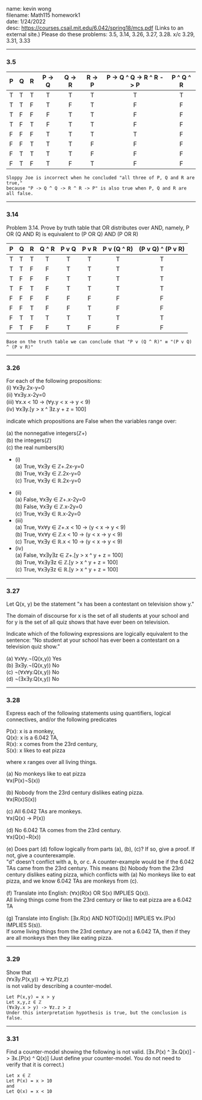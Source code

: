 name: kevin wong\
filename: Math115 homework1\
date: 1/24/2022\
desc: https://courses.csail.mit.edu/6.042/spring18/mcs.pdf (Links to an external site.) Please do these problems: 3.5, 3.14, 3.26, 3.27, 3.28. x/c 3.29, 3.31, 3.33

___
### 3.5

| P | Q | R | P -> Q | Q -> R | R -> P | P -> Q ^ Q -> R ^ R -> P | P ^ Q ^ R |
|---|---|---|  :---:   |   :---:  |  :---:   | :---: | :---: |
| T | T | T | T | T | T | T | T |
| T | T | F | T | F | T | F | F |
| T | F | F | F | T | T | F | F |
| T | F | T | F | T | T | F | F |
| F | F | F | T | T | T | T | F |
| F | F | T | T | T | F | F | F |
| F | T | T | T | T | F | F | F |
| F | T | F | T | F | T | F | F |

```
Sloppy Joe is incorrect when he concluded "all three of P, Q and R are true," 
because "P -> Q ^ Q -> R ^ R -> P" is also true when P, Q and R are all false.
```
___
### 3.14
Problem 3.14.
Prove by truth table that OR distributes over AND, namely,
P OR (Q AND R) is equivalent to (P OR Q) AND (P OR R) 

| P | Q | R | Q ^ R | P v Q | P v R | P v (Q ^ R) | (P v Q) ^ (P v R) |
|---|---|---| :---:|   :---:  |  :---:   | :---: | :---: |
| T | T | T | T     | T | T | T | T | 
| T | T | F | F     | T | T | T | T |
| T | F | F | F     | T | T | T | T |
| T | F | T | F     | T | T | T | T |
| F | F | F | F     | F | F | F | F |
| F | F | T | F     | F | T | F | F |
| F | T | T | T     | T | T | T | T |
| F | T | F | F     | T | F | F | F |

```
Base on the truth table we can conclude that "P v (Q ^ R)" ≡ "(P v Q) ^ (P v R)" 
```
___
### 3.26
For each of the following propositions:\
(i) ⱯxƎy.2x-y=0\
(ii) ⱯxƎy.x-2y=0\
(iii) Ɐx.x < 10 -> (Ɐy.y < x -> y < 9)\
(iv) ⱯxƎy.[y > x ^ Ǝz.y + z = 100]

indicate which propositions are False when the variables range over:

(a) the nonnegative integers(ℤ+)\
(b) the integers(ℤ)\
(c) the real numbers(ℝ)

* (i)\
   (a) True, ⱯxƎy ∈ ℤ+.2x-y=0\
   (b) True, ⱯxƎy ∈ ℤ.2x-y=0\
   (c) True, ⱯxƎy ∈ ℝ.2x-y=0
- (ii)\
   (a) False, ⱯxƎy ∈ ℤ+.x-2y=0\
   (b) False, ⱯxƎy ∈ ℤ.x-2y=0\
   (c) True, ⱯxƎy ∈ ℝ.x-2y=0
- (iii)\
   (a) True, ⱯxⱯy ∈ ℤ+.x < 10 -> (y < x -> y < 9)\
   (b) True, ⱯxⱯy ∈ ℤ.x < 10 -> (y < x -> y < 9)\
   (c) True, ⱯxƎy ∈ ℝ.x < 10 -> (y < x -> y < 9)
- (iv)\
   (a) False, ⱯxƎyƎz ∈ ℤ+.[y > x ^ y + z = 100]\
   (b) True, ⱯxƎyƎz ∈ ℤ.[y > x ^ y + z = 100]\
   (c) True, ⱯxƎyƎz ∈ ℝ.[y > x ^ y + z = 100]

___
### 3.27
Let Q(x, y) be the statement "x has been a contestant on television show y."

The domain of discourse for x is the set of all students at your school and for y is
the set of all quiz shows that have ever been on television.

Indicate which of the following expressions are logically equivalent to the sentence:
“No student at your school has ever been a contestant on a television quiz show.”

(a) ⱯxⱯy.¬(Q(x,y)) Yes\
(b) ƎxƎy.¬(Q(x,y)) No\
(c) ¬(ⱯxⱯy.Q(x,y)) No\
(d) ¬(ƎxƎy.Q(x,y)) No

___
### 3.28
Express each of the following statements using quantifiers, logical connectives,
and/or the following predicates

P(x): x is a monkey,\
Q(x): x is a 6.042 TA,\
R(x): x comes from the 23rd century,\
S(x): x likes to eat pizza

where x ranges over all living things.

(a) No monkeys like to eat pizza\
Ɐx(P(x)¬S(x))

(b) Nobody from the 23rd century dislikes eating pizza.\
Ɐx(R(x)S(x))

(c) All 6.042 TAs are monkeys.\
Ɐx(Q(x) -> P(x))

(d) No 6.042 TA comes from the 23rd century.\
Ɐx(Q(x)¬R(x))

(e) Does part (d) follow logically from parts (a), (b), (c)? If so, give a proof. If not, give a counterexample.\
"d" doesn't conflict with a, b, or c.
A counter-example would be if the 6.042 TAs came from the 23rd century. This means (b) Nobody from the 23rd century dislikes 
eating pizza, which conflicts with (a) No monkeys like to eat pizza, and we know 6.042 TAs are monkeys from (c). 

(f) Translate into English: (Ɐx)(R(x) OR S(x) IMPLIES Q(x)).\
All living things come from the 23rd century or like to eat pizza are a 6.042 TA

(g) Translate into English: [Ǝx.R(x) AND NOT(Q(x))] IMPLIES Ɐx.(P(x) IMPLIES S(s)).\
If some living things from the 23rd century are not a 6.042 TA, then if they are all monkeys then they like eating pizza.

___
### 3.29
Show that\
(ⱯxƎy.P(x,y)) -> Ɐz.P(z,z)\
is not valid by describing a counter-model.

```
Let P(x,y) = x > y
Let x,y,z ∈ ℤ
(ⱯxƎy.x > y) -> Ɐz.z > z
Under this interpretation hypothesis is true, but the conclusion is false.
```
___
### 3.31
Find a counter-model showing the following is not valid.
[Ǝx.P(x) ^ Ǝx.Q(x)] -> Ǝx.[P(x) ^ Q(x)]
(Just define your counter-model. You do not need to verify that it is correct.)

```
Let x ∈ ℤ
Let P(x) = x > 10
and 
Let Q(x) = x < 10
```

